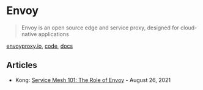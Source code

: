# Envoy

> Envoy is an open source edge and service proxy, designed for cloud-native applications

[envoyproxy.io](https://www.envoyproxy.io/), [code](https://github.com/envoyproxy/envoy), [docs](https://www.envoyproxy.io/docs/envoy/latest/)

## Articles

* Kong: [Service Mesh 101: The Role of Envoy](https://konghq.com/blog/envoy-service-mesh/) - August 26, 2021
